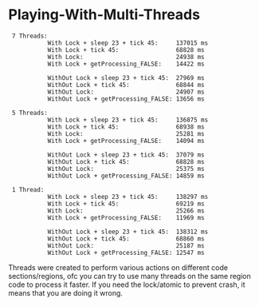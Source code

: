 # Playing-With-Multi-Threads

     7 Threads:
               With Lock + sleep 23 + tick 45:     137015 ms
               With Lock + tick 45:                68828 ms
               With Lock:                          24938 ms
               With Lock + getProcessing_FALSE:    14422 ms
     
               WithOut Lock + sleep 23 + tick 45:  27969 ms
               WithOut Lock + tick 45:             68844 ms
               WithOut Lock:                       24907 ms
               WithOut Lock + getProcessing_FALSE: 13656 ms
     
     5 Threads:
               With Lock + sleep 23 + tick 45:     136875 ms
               With Lock + tick 45:                68938 ms
               With Lock:                          25281 ms
               With Lock + getProcessing_FALSE:    14094 ms
     
               WithOut Lock + sleep 23 + tick 45:  37079 ms
               WithOut Lock + tick 45:             68828 ms
               WithOut Lock:                       25375 ms
               WithOut Lock + getProcessing_FALSE: 14859 ms
     
     1 Thread:
               With Lock + sleep 23 + tick 45:     138297 ms
               With Lock + tick 45:                69219 ms
               With Lock:                          25266 ms
               With Lock + getProcessing_FALSE:    11969 ms
     
               WithOut Lock + sleep 23 + tick 45:  138312 ms
               WithOut Lock + tick 45:             68860 ms
               WithOut Lock:                       25187 ms
               WithOut Lock + getProcessing_FALSE: 12547 ms

Threads were created to perform various actions on different code sections/regions, ofc you can try to use many threads on the same region code to process it faster.
If you need the lock/atomic to prevent crash, it means that you are doing it wrong.
